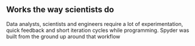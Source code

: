 ## Works the way scientists do

Data analysts, scientists and engineers require a lot of experimentation, quick feedback and short iteration cycles while programming. Spyder was built from the ground up around that workflow